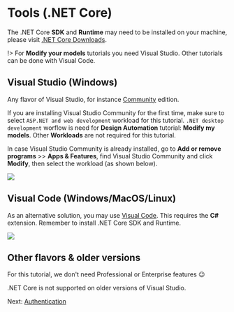 # Tools (.NET Core)

The .NET Core **SDK** and **Runtime** may need to be installed on your machine, please visit [.NET Core Downloads](https://dotnet.microsoft.com/download). 

!> For **Modify your models** tutorials you need Visual Studio. Other tutorials can be done with Visual Code.

## Visual Studio (Windows)

Any flavor of Visual Studio, for instance [Community](https://www.visualstudio.com/vs/community) edition.

If you are installing Visual Studio Community for the first time, make sure to select `ASP.NET and web development` workload for this tutorial. `.NET desktop development` worflow is need for **Design Automation** tutorial: **Modify my models**. Other **Workloads** are not required for this tutorial.

In case Visual Studio Community is already installed, go to **Add or remove programs** >> **Apps & Features**, find Visual Studio Community and click **Modify**, then select the workload (as shown below). 

![](_media/net/install_webcomponents.png)

## Visual Code (Windows/MacOS/Linux)

As an alternative solution, you may use [Visual Code](https://code.visualstudio.com/). This requires the **C#** extension. Remember to install .NET Core SDK and Runtime.

![](_media/net/csharp_extension.png)

## Other flavors & older versions

For this tutorial, we don't need Professional or Enterprise features :wink:

.NET Core is not supported on older versions of Visual Studio.

Next: [Authentication](oauth/)